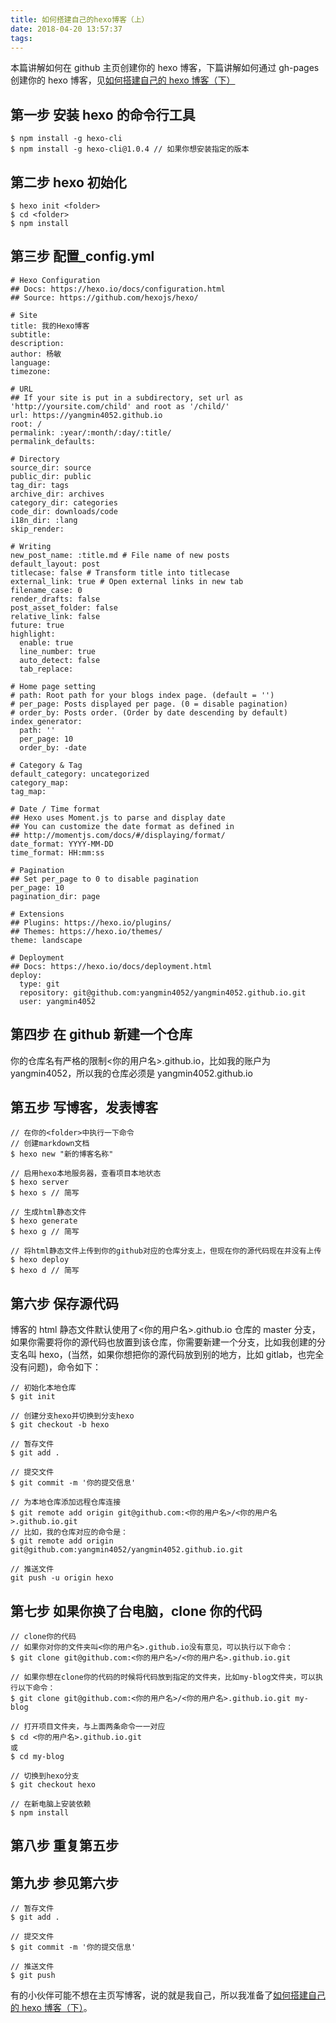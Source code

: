 ```yaml
---
title: 如何搭建自己的hexo博客（上）
date: 2018-04-20 13:57:37
tags:
---
```


本篇讲解如何在 github 主页创建你的 hexo 博客，下篇讲解如何通过 gh-pages 创建你的 hexo 博客，见[如何搭建自己的 hexo 博客（下）](https://yangmin4052.github.io/my-hexo-blog/2018/04/20/%E5%A6%82%E4%BD%95%E6%90%AD%E5%BB%BA%E8%87%AA%E5%B7%B1%E7%9A%84hexo%E5%8D%9A%E5%AE%A2%EF%BC%88%E4%B8%8B%EF%BC%89/)

## 第一步 安装 hexo 的命令行工具

```
$ npm install -g hexo-cli
$ npm install -g hexo-cli@1.0.4 // 如果你想安装指定的版本
```

## 第二步 hexo 初始化

```
$ hexo init <folder>
$ cd <folder>
$ npm install
```

## 第三步 配置\_config.yml

```
# Hexo Configuration
## Docs: https://hexo.io/docs/configuration.html
## Source: https://github.com/hexojs/hexo/

# Site
title: 我的Hexo博客
subtitle:
description:
author: 杨敏
language:
timezone:

# URL
## If your site is put in a subdirectory, set url as 'http://yoursite.com/child' and root as '/child/'
url: https://yangmin4052.github.io
root: /
permalink: :year/:month/:day/:title/
permalink_defaults:

# Directory
source_dir: source
public_dir: public
tag_dir: tags
archive_dir: archives
category_dir: categories
code_dir: downloads/code
i18n_dir: :lang
skip_render:

# Writing
new_post_name: :title.md # File name of new posts
default_layout: post
titlecase: false # Transform title into titlecase
external_link: true # Open external links in new tab
filename_case: 0
render_drafts: false
post_asset_folder: false
relative_link: false
future: true
highlight:
  enable: true
  line_number: true
  auto_detect: false
  tab_replace:

# Home page setting
# path: Root path for your blogs index page. (default = '')
# per_page: Posts displayed per page. (0 = disable pagination)
# order_by: Posts order. (Order by date descending by default)
index_generator:
  path: ''
  per_page: 10
  order_by: -date

# Category & Tag
default_category: uncategorized
category_map:
tag_map:

# Date / Time format
## Hexo uses Moment.js to parse and display date
## You can customize the date format as defined in
## http://momentjs.com/docs/#/displaying/format/
date_format: YYYY-MM-DD
time_format: HH:mm:ss

# Pagination
## Set per_page to 0 to disable pagination
per_page: 10
pagination_dir: page

# Extensions
## Plugins: https://hexo.io/plugins/
## Themes: https://hexo.io/themes/
theme: landscape

# Deployment
## Docs: https://hexo.io/docs/deployment.html
deploy:
  type: git
  repository: git@github.com:yangmin4052/yangmin4052.github.io.git
  user: yangmin4052
```

## 第四步 在 github 新建一个仓库

你的仓库名有严格的限制<你的用户名>.github.io，比如我的账户为 yangmin4052，所以我的仓库必须是 yangmin4052.github.io

## 第五步 写博客，发表博客

```
// 在你的<folder>中执行一下命令
// 创建markdown文档
$ hexo new "新的博客名称"

// 启用hexo本地服务器，查看项目本地状态
$ hexo server
$ hexo s // 简写

// 生成html静态文件
$ hexo generate
$ hexo g // 简写

// 将html静态文件上传到你的github对应的仓库分支上，但现在你的源代码现在并没有上传
$ hexo deploy
$ hexo d // 简写
```

## 第六步 保存源代码

博客的 html 静态文件默认使用了<你的用户名>.github.io 仓库的 master 分支，如果你需要将你的源代码也放置到该仓库，你需要新建一个分支，比如我创建的分支名叫 hexo，(当然，如果你想把你的源代码放到别的地方，比如 gitlab，也完全没有问题)，命令如下：

```
// 初始化本地仓库
$ git init

// 创建分支hexo并切换到分支hexo
$ git checkout -b hexo

// 暂存文件
$ git add .

// 提交文件
$ git commit -m '你的提交信息'

// 为本地仓库添加远程仓库连接
$ git remote add origin git@github.com:<你的用户名>/<你的用户名>.github.io.git
// 比如，我的仓库对应的命令是：
$ git remote add origin git@github.com:yangmin4052/yangmin4052.github.io.git

// 推送文件
git push -u origin hexo
```

## 第七步 如果你换了台电脑，clone 你的代码

```
// clone你的代码
// 如果你对你的文件夹叫<你的用户名>.github.io没有意见，可以执行以下命令：
$ git clone git@github.com:<你的用户名>/<你的用户名>.github.io.git

// 如果你想在clone你的代码的时候将代码放到指定的文件夹，比如my-blog文件夹，可以执行以下命令：
$ git clone git@github.com:<你的用户名>/<你的用户名>.github.io.git my-blog

// 打开项目文件夹，与上面两条命令一一对应
$ cd <你的用户名>.github.io.git
或
$ cd my-blog

// 切换到hexo分支
$ git checkout hexo

// 在新电脑上安装依赖
$ npm install
```

## 第八步 重复第五步

## 第九步 参见第六步

```
// 暂存文件
$ git add .

// 提交文件
$ git commit -m '你的提交信息'

// 推送文件
$ git push
```

有的小伙伴可能不想在主页写博客，说的就是我自己，所以我准备了[如何搭建自己的 hexo 博客（下）](https://yangmin4052.github.io/my-hexo-blog/2018/04/20/%E5%A6%82%E4%BD%95%E6%90%AD%E5%BB%BA%E8%87%AA%E5%B7%B1%E7%9A%84hexo%E5%8D%9A%E5%AE%A2%EF%BC%88%E4%B8%8B%EF%BC%89/)。
